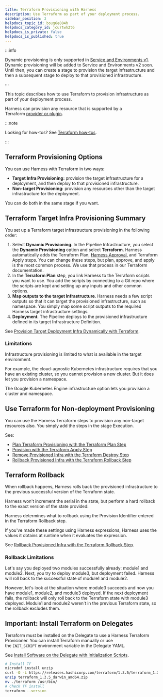 ```yaml
---
title: Terraform Provisioning with Harness
description: Use Terraform as part of your deployment process.
sidebar_position: 2
helpdocs_topic_id: boug6e884h
helpdocs_category_id: jcu7twh2t6
helpdocs_is_private: false
helpdocs_is_published: true
---
```


:::info

Dynamic provisioning is only supported in [Service and Environments v1](../../onboard-cd/upgrading/upgrade-cd-v2). Dynamic provisioning will be added to Service and Environments v2 soon. Until then, you can create a stage to provision the target infrastructure and then a subsequent stage to deploy to that provisioned infrastructure.

:::

This topic describes how to use Terraform to provision infrastructure as part of your deployment process.

Harness can provision any resource that is supported by a Terraform [provider or plugin](https://www.terraform.io/docs/configuration/providers.html).

:::note

Looking for how-tos? See [Terraform how-tos](terraform-how-tos.md).

:::

## Terraform Provisioning Options

You can use Harness with Terraform in two ways:

* **Target Infra Provisioning:** provision the target infrastructure for a deployment, and then deploy to that provisioned infrastructure.
* **Non-target Provisioning:** provision any resources other than the target infrastructure for the deployment.

You can do both in the same stage if you want.

## Terraform Target Infra Provisioning Summary

You set up a Terraform target infrastructure provisioning in the following order:

1. Select **Dynamic Provisioning**. In the Pipeline Infrastructure, you select the **Dynamic Provisioning** option and select **Terraform**. Harness automatically adds the Terraform Plan, [Harness Approval](../approvals/using-harness-approval-steps-in-cd-stages.md), and Terraform Apply steps. You can change these steps, but plan, approve, and apply is the most common process. We use that process in our Terraform documentation.
2. In the **Terraform Plan** step, you link Harness to the Terraform scripts you want to use. You add the scripts by connecting to a Git repo where the scripts are kept and setting up any inputs and other common options.
3. **Map outputs to the** **target Infrastructure**. Harness needs a few script outputs so that it can target the provisioned infrastructure, such as namespace. You simply map some script outputs to the required Harness target infrastructure settings.
4. **Deployment**. The Pipeline deploys to the provisioned infrastructure defined in its target Infrastructure Definition.

See [Provision Target Deployment Infra Dynamically with Terraform](../../cd-infrastructure/terraform-infra/provision-infra-dynamically-with-terraform.md).

### Limitations

Infrastructure provisioning is limited to what is available in the target environment.

For example, the cloud-agnostic Kubernetes infrastructure requires that you have an existing cluster, so you cannot provision a new cluster. But it does let you provision a namespace.

The Google Kubernetes Engine infrastructure option lets you provision a cluster and namespace.

## Use Terraform for Non-deployment Provisioning

You can use the Harness Terraform steps to provision any non-target resources also. You simply add the steps in the stage Execution.

See:

* [Plan Terraform Provisioning with the Terraform Plan Step](run-a-terraform-plan-with-the-terraform-plan-step.md)
* [Provision with the Terraform Apply Step](run-a-terraform-plan-with-the-terraform-apply-step.md)
* [Remove Provisioned Infra with the Terraform Destroy Step](remove-provisioned-infra-with-terraform-destroy.md)
* [Rollback Provisioned Infra with the Terraform Rollback Step](rollback-provisioned-infra-with-the-terraform-rollback-step.md)

## Terraform Rollback

When rollback happens, Harness rolls back the provisioned infrastructure to the previous successful version of the Terraform state.

Harness won't increment the serial in the state, but perform a hard rollback to the exact version of the state provided.

Harness determines what to rollback using the Provision Identifier entered in the Terraform Rollback step.

If you've made these settings using Harness expressions, Harness uses the values it obtains at runtime when it evaluates the expression.

See [Rollback Provisioned Infra with the Terraform Rollback Step](rollback-provisioned-infra-with-the-terraform-rollback-step.md).

### Rollback Limitations

Let's say you deployed two modules successfully already: module1 and module2. Next, you try to deploy module3, but deployment failed. Harness will roll back to the successful state of module1 and module2.

However, let's look at the situation where module3 succeeds and now you have module1, module2, and module3 deployed. If the next deployment fails, the rollback will only roll back to the Terraform state with module3 deployed. Module1 and module2 weren't in the previous Terraform state, so the rollback excludes them.

## Important: Install Terraform on Delegates

Terraform must be installed on the Delegate to use a Harness Terraform Provisioner. You can install Terraform manually or use the `INIT_SCRIPT` environment variable in the Delegate YAML.

See [Install Software on the Delegate with Initialization Scripts](/docs/platform/2_Delegates/configure-delegates/run-scripts-on-delegates.md).


```bash
# Install TF  
microdnf install unzip
curl -O -L https://releases.hashicorp.com/terraform/1.3.5/terraform_1.3.5_darwin_amd64.zip
unzip terraform_1.3.5_darwin_amd64.zip
mv ./terraform /usr/bin/
# Check TF install
terraform --version
```
